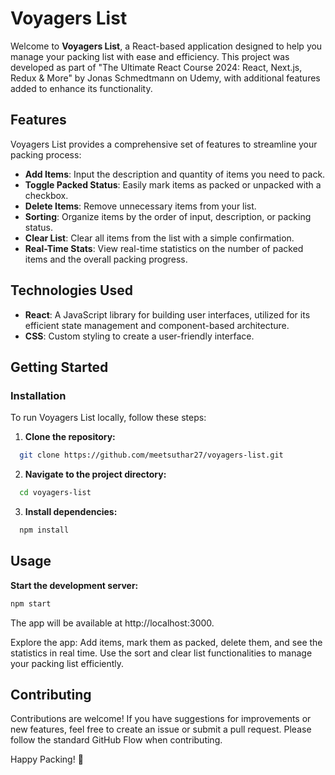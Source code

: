 # Voyagers List

Welcome to **Voyagers List**, a React-based application designed to help you manage your packing list with ease and efficiency. This project was developed as part of "The Ultimate React Course 2024: React, Next.js, Redux & More" by Jonas Schmedtmann on Udemy, with additional features added to enhance its functionality.

## Features

Voyagers List provides a comprehensive set of features to streamline your packing process:

- **Add Items**: Input the description and quantity of items you need to pack.
- **Toggle Packed Status**: Easily mark items as packed or unpacked with a checkbox.
- **Delete Items**: Remove unnecessary items from your list.
- **Sorting**: Organize items by the order of input, description, or packing status.
- **Clear List**: Clear all items from the list with a simple confirmation.
- **Real-Time Stats**: View real-time statistics on the number of packed items and the overall packing progress.

## Technologies Used

- **React**: A JavaScript library for building user interfaces, utilized for its efficient state management and component-based architecture.
- **CSS**: Custom styling to create a user-friendly interface.

## Getting Started

### Installation

To run Voyagers List locally, follow these steps:

1. **Clone the repository:**
```bash
  git clone https://github.com/meetsuthar27/voyagers-list.git
  ```

2. **Navigate to the project directory:**
```bash
  cd voyagers-list
  ```

3. **Install dependencies:**
```bash
  npm install
  ```

## Usage

**Start the development server:**
  ```bash
npm start
```

The app will be available at http://localhost:3000.

Explore the app:
Add items, mark them as packed, delete them, and see the statistics in real time. Use the sort and clear list functionalities to manage your packing list efficiently.

## Contributing

Contributions are welcome! If you have suggestions for improvements or new features, feel free to create an issue or submit a pull request. Please follow the standard GitHub Flow when contributing.

Happy Packing! 🎒



